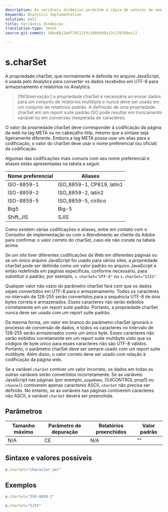 ```yaml
---
description: As variáveis dinâmicas permitem a cópia de valores de uma variável para outra sem precisar digitar os valores completos várias vezes nas solicitações de imagem do site.
keywords: Analytics Implementation
solution: null
title: Variáveis dinâmicas
translation-type: tm+mt
source-git-commit: 16ba0b12e0f70112f4c10804d0a13c278388ecc2

---
```



# s.charSet

A propriedade charSet, que normalmente é definida no arquivo JavaScript, é usada pelo Analytics para converter os dados recebidos em UTF-8 para armazenamento e relatórios no Analytics.

>[!NObservação:] a propriedade charSet é necessária ao enviar dados para um conjunto de relatórios multibyte e nunca deve ser usada em um conjunto de relatórios padrão. A definição de uma propriedade charSet em um report suite padrão ISO pode resultar em truncamento variável ou em conversão inesperada de caracteres.

O valor da propriedade charSet deve corresponder à codificação da página da web na tag META ou no cabeçalho http, mesmo que a sintaxe seja ligeiramente diferente. Embora a tag META possa usar um alias para a codificação, o valor do charSet deve usar o nome preferencial (ou oficial) da codificação.

Algumas das codificações mais comuns com seu nome preferencial e aliases estão apresentadas na tabela a seguir.

| Nome preferencial | Aliases |
|--- |--- |
| ISO-8859-1 | ISO_8859-1, CP819, latin1 |
| ISO-8859-2 | ISO_8859-2, latin2 |
| ISO-8859-5 | ISO_8859-5, cirílico |
| Big5 | Big-5 |
| Shift_JIS | SJIS |

Como existem várias codificações e aliases, entre em contato com o Consultor de implementação ou com o Atendimento ao cliente da Adobe para confirmar o valor correto do charSet, caso ele não conste na tabela acima.

Se um site tiver diferentes codificações da Web em diferentes páginas ou se um único arquivo JavaScript for usado para vários sites, a propriedade charSet pode ser definida como um valor padrão no arquivo JavaScript e então redefinida em páginas específicas, conforme necessário, para substituir o padrão; por exemplo, `s.charSet="UTF-8"` ou `s.charSet="SJIS"`.

Qualquer valor não vazio do parâmetro charSet fará com que os dados sejam convertidos em UTF-8 para o armazenamento. Todos os caracteres no intervalo de 128-255 serão convertidos para a sequência UTF-8 de dois bytes correta e armazenados. Esses caracteres não serão exibidos corretamente em um report suite padrão. Portanto, a propriedade charSet nunca deve ser usada com um report suite padrão.

Da mesma forma, um valor em branco do parâmetro charSet ignorará o processo de conversão de dados, e todos os caracteres no intervalo de 128-255 serão armazenados como um único byte. Esses caracteres não serão exibidos corretamente em um report suite multibyte visto que os códigos de byte único para esses caracteres não são UTF-8 válidos. Portanto, o parâmetro charSet deve ser sempre usado com um report suite multibyte. Além disso, o valor correto deve ser usado com relação à codificação da página web.

Se a variável *`charSet`* contiver um valor incorreto, os dados em todas as outras variáveis serão convertidos incorretamente. Se as variáveis JavaScript nas páginas (por exemplo, *`pageName`*, [!UICONTROL prop1] ou *`channel`*) contiverem apenas caracteres ASCII, *`charSet`* não precisa ser definido. No entanto, se as variáveis nas páginas contiverem caracteres não ASCII, a variável *`charSet`* deverá ser preenchida.

## Parâmetros

| Tamanho máximo | Parâmetro de depuração | Relatórios preenchidos | Valor padrão |
|--- |--- |--- |--- |
| N/A | CE | N/A | "" |

## Sintaxe e valores possíveis

```js
s.charSet="character_set"
```

## Exemplos

```js
s.charSet="ISO-8859-1"
```

```js
s.charSet="SJIS"
```
